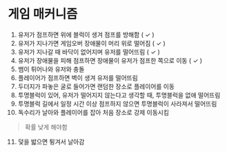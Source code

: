# 게임 매커니즘
1. 유저가 점프하면 위에 블럭이 생겨 점프를 방해함 ( ✓ )
2. 유저가 지나가면 게임오버 장애물이 머리 위로 떨어짐 ( ✓ )
3. 유저가 지나갈 때 바닥이 없어지며 유저를 떨어뜨림 ( ✓ ) 
4. 유저가 장애물을 피해 점프하면 장애물이 유저가 점프한 쪽으로 이동 ( ✓ )
5. 뱀이 튀어나와 유저와 충돌
6. 플레이어가 점프하면 벽이 생겨 유저를 떨어뜨림
7. 두더지가 파놓은 굴로 들어가면 랜덤한 장소로 플레이어를 이동
8. 투명블럭이 있어, 유저가 떨어지지 않는다고 생각할 때, 투명블럭을 없애 떨어뜨림
9. 투명블럭 길에서 일정 시간 이상 점프하지 않으면 투명블럭이 사라져서 떨어뜨림
10. 독수리가 날아와 플레이어를 잡아 처음 장소로 강제 이동시킴
> 확률 낮게 해야함
11. 덫을 밟으면 튕겨서 날아감
